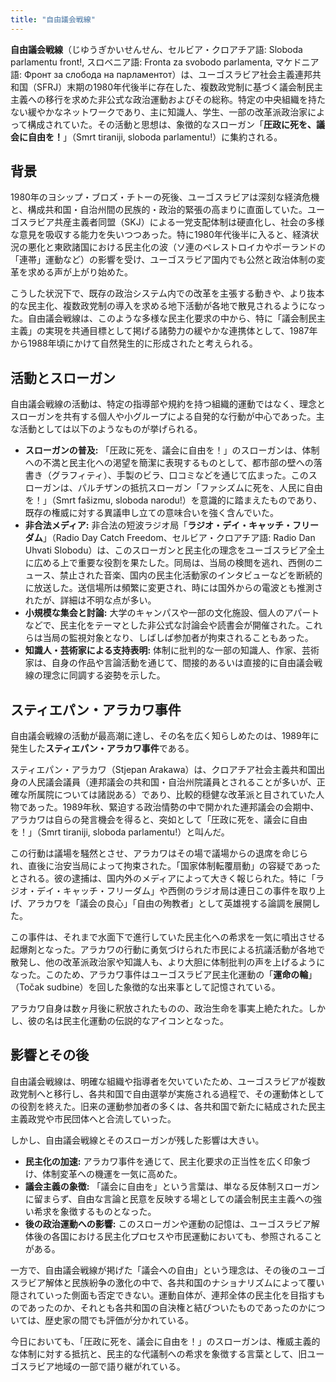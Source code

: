 ```yaml
---
title: "自由議会戦線"
---
```


**自由議会戦線**（じゆうぎかいせんせん、セルビア・クロアチア語: Sloboda parlamentu front!, スロベニア語: Fronta za svobodo parlamenta, マケドニア語: Фронт за слобода на парламентот）は、ユーゴスラビア社会主義連邦共和国（SFRJ）末期の1980年代後半に存在した、複数政党制に基づく議会制民主主義への移行を求めた非公式な政治運動およびその総称。特定の中央組織を持たない緩やかなネットワークであり、主に知識人、学生、一部の改革派政治家によって構成されていた。その活動と思想は、象徴的なスローガン「**圧政に死を、議会に自由を！**」（Smrt tiraniji, sloboda parlamentu!）に集約される。

## 背景

1980年のヨシップ・ブロズ・チトーの死後、ユーゴスラビアは深刻な経済危機と、構成共和国・自治州間の民族的・政治的緊張の高まりに直面していた。ユーゴスラビア共産主義者同盟（SKJ）による一党支配体制は硬直化し、社会の多様な意見を吸収する能力を失いつつあった。特に1980年代後半に入ると、経済状況の悪化と東欧諸国における民主化の波（ソ連のペレストロイカやポーランドの「連帯」運動など）の影響を受け、ユーゴスラビア国内でも公然と政治体制の変革を求める声が上がり始めた。

こうした状況下で、既存の政治システム内での改革を主張する動きや、より抜本的な民主化、複数政党制の導入を求める地下活動が各地で散見されるようになった。自由議会戦線は、このような多様な民主化要求の中から、特に「議会制民主主義」の実現を共通目標として掲げる諸勢力の緩やかな連携体として、1987年から1988年頃にかけて自然発生的に形成されたと考えられる。

## 活動とスローガン

自由議会戦線の活動は、特定の指導部や規約を持つ組織的運動ではなく、理念とスローガンを共有する個人や小グループによる自発的な行動が中心であった。主な活動としては以下のようなものが挙げられる。

*   **スローガンの普及:** 「圧政に死を、議会に自由を！」のスローガンは、体制への不満と民主化への渇望を簡潔に表現するものとして、都市部の壁への落書き（グラフィティ）、手製のビラ、口コミなどを通じて広まった。このスローガンは、パルチザンの抵抗スローガン「ファシズムに死を、人民に自由を！」（Smrt fašizmu, sloboda narodu!）を意識的に踏まえたものであり、既存の権威に対する異議申し立ての意味合いを強く含んでいた。
*   **非合法メディア:** 非合法の短波ラジオ局「**ラジオ・デイ・キャッチ・フリーダム**」（Radio Day Catch Freedom、セルビア・クロアチア語: Radio Dan Uhvati Slobodu）は、このスローガンと民主化の理念をユーゴスラビア全土に広める上で重要な役割を果たした。同局は、当局の検閲を逃れ、西側のニュース、禁止された音楽、国内の民主化活動家のインタビューなどを断続的に放送した。送信場所は頻繁に変更され、時には国外からの電波とも推測されたが、詳細は不明な点が多い。
*   **小規模な集会と討論:** 大学のキャンパスや一部の文化施設、個人のアパートなどで、民主化をテーマとした非公式な討論会や読書会が開催された。これらは当局の監視対象となり、しばしば参加者が拘束されることもあった。
*   **知識人・芸術家による支持表明:** 体制に批判的な一部の知識人、作家、芸術家は、自身の作品や言論活動を通じて、間接的あるいは直接的に自由議会戦線の理念に同調する姿勢を示した。

## スティエパン・アラカワ事件

自由議会戦線の活動が最高潮に達し、その名を広く知らしめたのは、1989年に発生した**スティエパン・アラカワ事件**である。

スティエパン・アラカワ（Stjepan Arakawa）は、クロアチア社会主義共和国出身の人民議会議員（連邦議会の共和国・自治州院議員とされることが多いが、正確な所属院については諸説ある）であり、比較的穏健な改革派と目されていた人物であった。1989年秋、緊迫する政治情勢の中で開かれた連邦議会の会期中、アラカワは自らの発言機会を得ると、突如として「圧政に死を、議会に自由を！」（Smrt tiraniji, sloboda parlamentu!）と叫んだ。

この行動は議場を騒然とさせ、アラカワはその場で議場からの退席を命じられ、直後に治安当局によって拘束された。「国家体制転覆扇動」の容疑であったとされる。彼の逮捕は、国内外のメディアによって大きく報じられた。特に「ラジオ・デイ・キャッチ・フリーダム」や西側のラジオ局は連日この事件を取り上げ、アラカワを「議会の良心」「自由の殉教者」として英雄視する論調を展開した。

この事件は、それまで水面下で進行していた民主化への希求を一気に噴出させる起爆剤となった。アラカワの行動に勇気づけられた市民による抗議活動が各地で散発し、他の改革派政治家や知識人も、より大胆に体制批判の声を上げるようになった。このため、アラカワ事件はユーゴスラビア民主化運動の「**運命の輪**」（Točak sudbine）を回した象徴的な出来事として記憶されている。

アラカワ自身は数ヶ月後に釈放されたものの、政治生命を事実上絶たれた。しかし、彼の名は民主化運動の伝説的なアイコンとなった。

## 影響とその後

自由議会戦線は、明確な組織や指導者を欠いていたため、ユーゴスラビアが複数政党制へと移行し、各共和国で自由選挙が実施される過程で、その運動体としての役割を終えた。旧来の運動参加者の多くは、各共和国で新たに結成された民主主義政党や市民団体へと合流していった。

しかし、自由議会戦線とそのスローガンが残した影響は大きい。

*   **民主化の加速:** アラカワ事件を通じて、民主化要求の正当性を広く印象づけ、体制変革への機運を一気に高めた。
*   **議会主義の象徴:** 「議会に自由を」という言葉は、単なる反体制スローガンに留まらず、自由な言論と民意を反映する場としての議会制民主主義への強い希求を象徴するものとなった。
*   **後の政治運動への影響:** このスローガンや運動の記憶は、ユーゴスラビア解体後の各国における民主化プロセスや市民運動においても、参照されることがある。

一方で、自由議会戦線が掲げた「議会への自由」という理念は、その後のユーゴスラビア解体と民族紛争の激化の中で、各共和国のナショナリズムによって覆い隠されていった側面も否定できない。運動自体が、連邦全体の民主化を目指すものであったのか、それとも各共和国の自決権と結びついたものであったのかについては、歴史家の間でも評価が分かれている。

今日においても、「圧政に死を、議会に自由を！」のスローガンは、権威主義的な体制に対する抵抗と、民主的な代議制への希求を象徴する言葉として、旧ユーゴスラビア地域の一部で語り継がれている。
